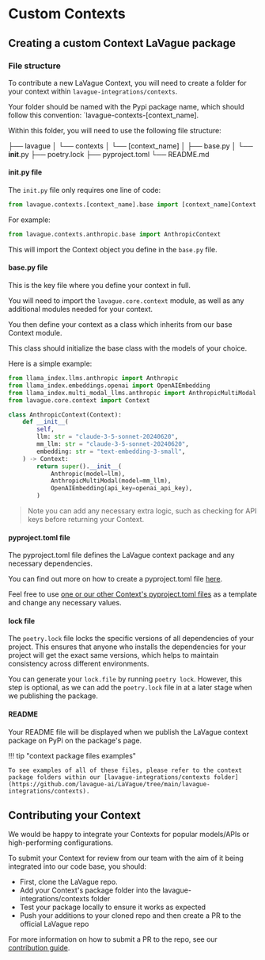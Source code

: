 
# Custom Contexts

## Creating a custom Context LaVague package

### File structure

To contribute a new LaVague Context, you will need to create a folder for your context within `lavague-integrations/contexts`.

Your folder should be named with the Pypi package name, which should follow this convention: `lavague-contexts-[context_name].

Within this folder, you will need to use the following file structure:

├── lavague
│   └── contexts
│       └── [context_name]
│           ├── base.py
│           └── __init__.py
├── poetry.lock
├── pyproject.toml
└── README.md

#### init.py file

The `init.py` file only requires one line of code:

```py
from lavague.contexts.[context_name].base import [context_name]Context
```

For example:

```py
from lavague.contexts.anthropic.base import AnthropicContext
```

This will import the Context object you define in the `base.py` file.

#### base.py file

This is the key file where you define your context in full.

You will need to import the `lavague.core.context` module, as well as any additional modules needed for your context.

You then define your context as a class which inherits from our base Context module.

This class should initialize the base class with the models of your choice.

Here is a simple example:

```python
from llama_index.llms.anthropic import Anthropic
from llama_index.embeddings.openai import OpenAIEmbedding
from llama_index.multi_modal_llms.anthropic import AnthropicMultiModal
from lavague.core.context import Context

class AnthropicContext(Context):
    def __init__(
        self,
        llm: str = "claude-3-5-sonnet-20240620",
        mm_llm: str = "claude-3-5-sonnet-20240620",
        embedding: str = "text-embedding-3-small",
    ) -> Context:
        return super().__init__(
            Anthropic(model=llm),
            AnthropicMultiModal(model=mm_llm),
            OpenAIEmbedding(api_key=openai_api_key),
        )
```

> Note you can add any necessary extra logic, such as checking for API keys before returning your Context.

#### pyproject.toml file

The pyproject.toml file defines the LaVague context package and any necessary dependencies.

You can find out more on how to create a pyproject.toml file [here](https://packaging.python.org/en/latest/guides/writing-pyproject-toml/).

Feel free to use [one or our other Context's pyproject.toml files](https://github.com/lavague-ai/LaVague/blob/main/lavague-integrations/contexts/lavague-contexts-anthropic/pyproject.toml) as a template and change any necessary values.

#### lock file

The `poetry.lock` file locks the specific versions of all dependencies of your project. This ensures that anyone who installs the dependencies for your project will get the exact same versions, which helps to maintain consistency across different environments.

You can generate your `lock.file` by running `poetry lock`. However, this step is optional, as we can add the `poetry.lock` file in at a later stage when we publishing the package. 

#### README

Your README file will be displayed when we publish the LaVague context package on PyPi on the package's page. 

!!! tip "context package files examples"

    To see examples of all of these files, please refer to the context package folders within our [lavague-integrations/contexts folder](https://github.com/lavague-ai/LaVague/tree/main/lavague-integrations/contexts).

## Contributing your Context

We would be happy to integrate your Contexts for popular models/APIs or high-performing configurations.

To submit your Context for review from our team with the aim of it being integrated into our code base, you should:

- First, clone the LaVague repo.
- Add your Context's package folder into the lavague-integrations/contexts folder
- Test your package locally to ensure it works as expected
- Push your additions to your cloned repo and then create a PR to the official LaVague repo

For more information on how to submit a PR to the repo, see our [contribution guide](https://docs.lavague.ai/en/latest/docs/contributing/general/).
